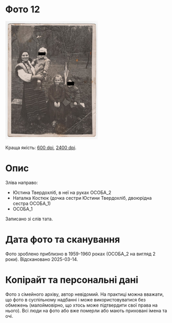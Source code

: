 # Фото 12 #

[<img src="photo_012_75_protected.jpg" />](...)

Краща якість: [600 dpi](...), [2400 dpi](...).

# Опис #

Зліва направо:
- Юстина Твердохліб, в неї на руках ОСОБА_2
- Наталка Костюк (дочка сестри Юстини Твердохліб, двоюрідна сестра ОСОБА_1)
- ОСОБА_1

Записано зі слів тата.

# Дата фото та сканування #

Фото зроблено приблизно в 1959-1960 роках (ОСОБА_2 на вигляд 2 роки). Відскановано 2025-03-14.

# Копірайт та персональні дані #

Фото з сімейного архіву, автор невідомий. На практиці можна вважати, що фото в суспільному надбанні і може використовуватися без обмежень (малоймовірно, що хтось може підтвердити свої права на нього). Всі люди на фото або вже померли або мають приховані імена та очі.
